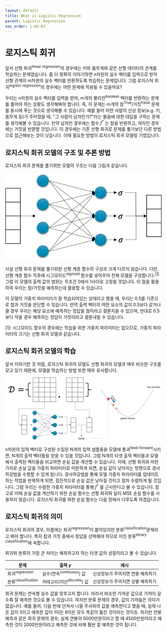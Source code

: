 ```yaml
---
layout: default
title: What is Logistic Regression
parent: Logistic Regression
nav_order: 1-08-03
---
```


# 로지스틱 회귀

앞서 선형 회귀<sup>linear regression</sup>의 경우에는 키와 몸무게와 같은 선형 데이터의 관계를 학습하는 문제였습니다.
좀 더 정확히 이야기하면 n차원의 실수 벡터를 입력으로 받아 선형 관계의 m차원의 실수 벡터를 반환하도록 학습하는 문제입니다.
그럼 로지스틱 회귀<sup>logistic regression</sup>의 경우에는 어떤 문제에 적용될 수 있을까요?

우리는 n차원의 실수 벡터를 입력을 받아, m개의 불리언<sup>boolean</sup> 벡터를 반환하는 문제를 풀어야 하는 상황도 생각해봐야 합니다.
즉, 이 문제는 m개의 참<sup>True</sup>/거짓<sup>False</sup> 문제를 동시에 푸는 것으로 생각해볼 수 있습니다.
예를 들어 어떤 사람의 신상 정보(e.g. 키, 몸무게 등)가 주어졌을 때, "그 사람이 남자인가?"라는 물음에 대한 대답을 구하는 문제를 생각해볼 수 있습니다.
만약 남자인 경우에는 함수 $f^*$ 는 참을 반환하고, 여자인 경우에는 거짓을 반환할 것입니다.
이 경우에는 기존 선형 회귀로 문제를 풀기보단 다른 방법으로 접근해보는 것이 낫습니다.
이때 필요한 방법이 로지스틱 회귀 모델링 기법입니다.

## 로지스틱 회귀 모델의 구조 및 추론 방법

로지스틱 회귀 문제를 풀기위한 모델의 구조는 다음 그림과 같습니다.

![](../../assets/images/1-08/02-structure.png)

사실 선형 회귀 문제를 풀기위한 선형 계층 함수의 구성과 크게 다르지 않습니다.
다만, 선형 계층 함수 직후에 시그모이드<sup>sigmoid</sup> 함수를 넣어주어 전체 모델을 구성합니다.<sup>[[1]](#footnote_1)</sup>
그럼 이 모델의 출력 값의 범위는 무조건 0에서 1사이로 고정될 것입니다.
이 점을 활용하여 우리는 참/거짓을 예측하는데 활용할 수 있습니다.

이 모델의 가중치 파라미터가 잘 학습되어있는 상태라고 했을 때, 우리는 0.5를 기준으로 참과 거짓을 판단할 수 있습니다.
만약 출력 벡터의 어떤 요소의 값이 0.5보다 같거나 클 경우 우리는 해당 요소에 예측하는 정답을 참이라고 결론지을 수 있으며, 반대로 0.5보다 작을 경우 예측하는 정답이 거짓이라고 결론내릴 수 있습니다.

<a name="footnote_1">[1]</a>: 시그모이드 함수의 경우에는 학습을 위한 가중치 파라미터는 없으므로, 가중치 파라미터의 크기는 선형 회귀 모델과 같습니다.

## 로지스틱 회귀 모델의 학습

앞서 이야기한 것 처럼, 로지스틱 회귀의 모델도 선형 회귀의 모델과 매우 비슷한 구조를 갖고 있기 때문에, 모델을 학습하는 방법 또한 매우 유사합니다.

![](../../assets/images/1-08/02-overview.png)

n차원의 입력 벡터로 구성된 수집된 N개의 입력 샘플들을 모델에 통과<sup>feed-forward</sup>시키면, N개의 출력 벡터들을 얻을 수 있을 것입니다.
그럼 N개의 타겟 출력 벡터들과 모델에서 출력된 벡터들을 비교하면 손실 값을 계산할 수 있습니다.
이때, 선형 회귀와 마찬가지로 손실 값을 가중치 파라미터로 미분하게 되면, 손실 값이 낮아지는 방향으로 경사하강법을 수행할 수 있게 됩니다.
경사하강법을 통해 모델 가중치 파라미터를 업데이트 하는 작업을 반복하게 되면, 점진적으로 손실 값은 낮아질 것이고 점차 수렴하게 될 것입니다.
그럼 우리는 수렴한 가중치 파라미터를 통해 $f^*$ 를 근사한다고 볼 수 있습니다.
참고로 이때 손실 값을 계산하기 위한 손실 함수는 선형 회귀와 달리 MSE 손실 함수를 사용하지 않습니다.
로지스틱 회귀를 위한 손실 함수는 다음 장에서 다루도록 하겠습니다.

## 로지스틱 회귀의 의미

로지스틱 회귀의 경우, 이름에는 회귀<sup>regression</sup>이 붙어있지만 분류<sup>classification</sup>문제라고 봐야 합니다.
특히 참과 거짓 중에서 정답을 선택해야 하므로 이진 분류<sup>binary classification</sup>에 속합니다.

회귀와 분류의 가장 큰 차이는 예측하고자 하는 타겟 값의 성질이라고 볼 수 있습니다.

|문제|출력 $y$|예시|
|-|-|-|
|회귀<sup>regression</sup>|실수(연속<sup>continuous</sup>) 값|신상정보가 주어지면 연봉 예측하기|
|분류<sup>classification</sup>|카테고리(이산<sup>discrete</sup>) 값|신상정보가 주어지면 성별 예측하기|

회귀 문제는 연속형 실수 값을 맞추고자 합니다.
따라서 비슷한 가까운 값으로 가까이 갈 수록 잘 예측한 것으로 볼 수 있습니다.
하지만 분류 문제의 경우, 값의 가까움은 의미가 없습니다.
예를 들어, 다음 번에 던져서 나올 주사위의 값을 예측한다고 했을 때, 실제 나온 값이 5이고 예측한 값이 1이든 6이든 모두 똑같이 틀린 것이라는 것이죠.
하지만 연봉 예측과 같은 회귀 문제의 경우, 실제 연봉이 5000만원이라고 할 때 4500만원이라고 예측한 것이 2000만원이라고 예측한 것에 비해 훨씬 잘 예측한 것이 됩니다.
